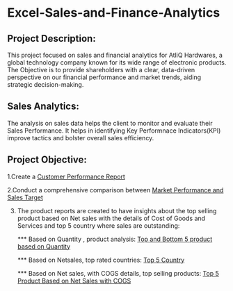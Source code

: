 # Excel-Sales-and-Finance-Analytics

## Project Description:
This project focused on sales and financial analytics for AtliQ Hardwares, a global technology company known for its wide range of electronic products. The Objective is to provide shareholders with a clear, data-driven perspective on our financial performance and market trends, aiding strategic decision-making.

## Sales Analytics:
The analysis on sales data helps the client to monitor and evaluate their Sales Performance. It helps in identifying Key Performnace Indicators(KPI) improve tactics and bolster overall sales efficiency.

## Project Objective:
1.Create a <a href="https://github.com/nihilrengasamy/Excel-Sales-and-Finance-Analytics/blob/main/Customer%20Performance%20Report.pdf" target="_blank">Customer Performance Report</a>

2.Conduct a comprehensive comparison between <a href="https://github.com/nihilrengasamy/Excel-Sales-and-Finance- 
Analytics/blob/main/Market%20performance%20vs%20Sales%20Target.pdf" target="_blank">Market Performance and Sales Target</a>

3. The product reports are created to have insights about the top selling product based on Net sales with the details of Cost of Goods and Services and top 5 country where sales are outstanding:

   *** Based on Quantity , product analysis:  <a href="https://github.com/nihilrengasamy/Excel-Sales-and-Finance-Analytics/blob/main/Top%205%20Products%20on%20Quantity.pdf" 
   target="_blank">Top and Bottom 5 product based on Quantity</a>
   
   *** Based on Netsales, top rated countries: <a href="https://github.com/nihilrengasamy/Excel-Sales-and-FinanceAnalytics/blob/main/Top%205%20Products%20on%20Quantity.pdf" 
   target="_blank">Top 5 Country</a>

   *** Based on Net sales, with COGS details, top selling products: <a href="https://github.com/nihilrengasamy/Excel-Sales-and-Finance-Analytics/blob/main/Top%205%20products%20on%20Net%20sales.pdf" target="_blank">Top 5 Product Based on Net Sales with COGS</a>

